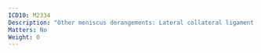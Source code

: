 ```yaml
---
ICD10: M2334
Description: "Other meniscus derangements: Lateral collateral ligament or Anterior horn of lateral meniscus"
Matters: No
Weight: 0
---
```


